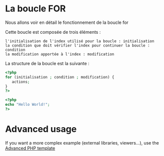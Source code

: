 # La boucle FOR

Nous allons voir en détail le fonctionnement de la boucle for

Cette boucle est composée de trois éléments :

    l'initialisation de l'index utilisé pour la boucle : initialisation
    la condition que doit vérifier l'index pour continuer la boucle : condition
    la modification apportée à l'index : modification

La structure de la boucle est la suivante :
```php
<?php
for (initialisation ; condition ; modification) {
   actions;
}
?>
```


```php runnable
<?php
echo "Hello World!";
?>
```

# Advanced usage

If you want a more complex example (external libraries, viewers...), use the [Advanced PHP template](https://tech.io/select-repo/574)
